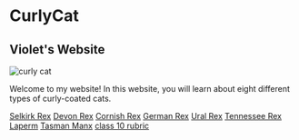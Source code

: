  <h1>CurlyCat</h1>
<h2>Violet's Website</h2>

![curly cat](https://cdn.royalcanin-weshare-online.io/s2mQHGsBG95Xk-RBh_gK/v12/bc48h-hub-selkirk-rex-adult-black-and-white)

<p>Welcome to my website! In this website, you will learn about eight different types of curly-coated cats.</p>

[Selkirk Rex]( https://altoclef24.github.io/trebleclef/)
[Devon Rex]( https://altoclef24.github.io/cat/)
[Cornish Rex](https://altoclef24.github.io/curlycat/)
[German Rex]( https://altoclef24.github.io/wavy-cat/)
[Ural Rex]( https://altoclef24.github.io/wavy/)
[Tennessee Rex]( https://altoclef24.github.io/cat.curly/)
[Laperm]( https://altoclef24.github.io/curly/)
[Tasman Manx](https://altoclef24.github.io/manx/)
[class 10 rubric]( https://altoclef24.github.io/alto24/)
